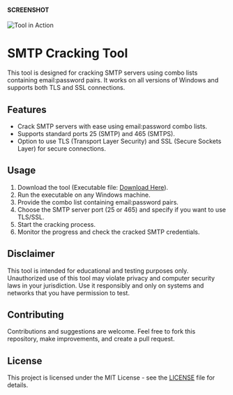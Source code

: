 <h4>SCREENSHOT</h4>
<img src="https://img001.prntscr.com/file/img001/_AqlrtVKRQqpu8s861c_mA.png" alt="Tool in Action">
<h1>SMTP Cracking Tool</h1>

<p>This tool is designed for cracking SMTP servers using combo lists containing email:password pairs. It works on all versions of Windows and supports both TLS and SSL connections.</p>

<h2>Features</h2>
<ul>
  <li>Crack SMTP servers with ease using email:password combo lists.</li>
  <li>Supports standard ports 25 (SMTP) and 465 (SMTPS).</li>
  <li>Option to use TLS (Transport Layer Security) and SSL (Secure Sockets Layer) for secure connections.</li>
</ul>

<h2>Usage</h2>
<ol>
  <li>Download the tool (Executable file: <a href="https://mega.nz/file/eApzAJ7Y#e358w6g7-vSyNAM15hOPnlHTWz9LK2ruwWqM1OuAXzs">Download Here</a>).</li>
  <li>Run the executable on any Windows machine.</li>
  <li>Provide the combo list containing email:password pairs.</li>
  <li>Choose the SMTP server port (25 or 465) and specify if you want to use TLS/SSL.</li>
  <li>Start the cracking process.</li>
  <li>Monitor the progress and check the cracked SMTP credentials.</li>
</ol>

<h2>Disclaimer</h2>
<p>This tool is intended for educational and testing purposes only. Unauthorized use of this tool may violate privacy and computer security laws in your jurisdiction. Use it responsibly and only on systems and networks that you have permission to test.</p>

<h2>Contributing</h2>
<p>Contributions and suggestions are welcome. Feel free to fork this repository, make improvements, and create a pull request.</p>

<h2>License</h2>
<p>This project is licensed under the MIT License - see the <a href="LICENSE">LICENSE</a> file for details.</p>
